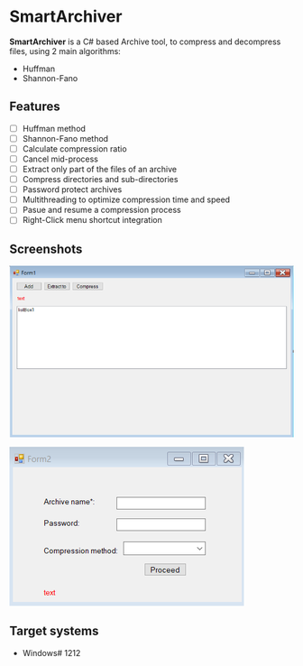 # SmartArchiver

**SmartArchiver** is a C# based Archive tool, to compress and decompress files, using 2 main algorithms:
- Huffman
- Shannon-Fano

## Features

- [ ] Huffman method
- [ ] Shannon-Fano method
- [ ] Calculate compression ratio
- [ ] Cancel mid-process
- [ ] Extract only part of the files of an archive
- [ ] Compress directories and sub-directories
- [ ] Password protect archives
- [ ] Multithreading to optimize compression time and speed
- [ ] Pasue and resume a compression process
- [ ] Right-Click menu shortcut integration

## Screenshots

![form1](./Assets/Form1.png)

![form2](./Assets/Form2.png)

## Target systems

- Windows#   1 2 1 2 
 
 